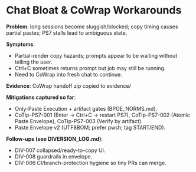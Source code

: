 <!-- status: stub; target: 150+ words -->
<!-- status: stub; target: 150+ words -->
<!-- status: stub; target: 150+ words -->
<!-- status: stub; target: 150+ words -->
<!-- status: stub; target: 150+ words -->
<!-- status: stub; target: 150+ words -->
<!-- status: stub; target: 150+ words -->
# Chat Bloat & CoWrap Workarounds

**Problem**: long sessions become sluggish/blocked; copy timing causes partial pastes; PS7 stalls lead to ambiguous state.

**Symptoms**:
- Partial-render copy hazards; prompts appear to be waiting without telling the user.
- Ctrl+C sometimes returns prompt but job may still be running.
- Need to CoWrap into fresh chat to continue.

**Evidence**: CoWrap handoff zip copied to evidence/

**Mitigations captured so far**:
- Only-Paste Execution + artifact gates (BPOE_NORMS.md).
- CoTip-PS7-001 (Enter → Ctrl+C → restart PS7), CoTip-PS7-002 (Atomic Paste Envelope), CoTip-PS7-003 (Verify by artifact).
- Paste Envelope v2 (UTF8BOM; prefer pwsh; tag START/END).

**Follow-ups (see DIVERSION_LOG.md)**:
- DIV-007 collapsed/ready-to-copy UI.
- DIV-008 guardrails in envelope.
- DIV-006 CI/branch-protection hygiene so tiny PRs can merge.









